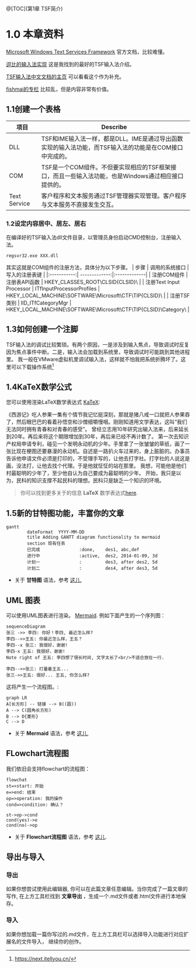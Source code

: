 @[TOC](第1章 TSF简介)
# 1.0 本章资料
[Microsoft Windows Text Services Framework](https://learn.microsoft.com/zh-cn/windows/win32/tsf/text-services-framework?redirectedfrom=MSDN)
官方文档，比较难懂。

[逗比的输入法实现](https://yangyuan.github.io/post/2015-01-08-zh-meow-ime/)
这是我找到的最好的TSF输入法介绍。

[TSF输入法中文文档的主页](http://wowoboke.com/tsf/)
可以看看这个作为补充。

[fishmai的专栏](https://blog.csdn.net/fishmai/category_6752029.html)
比较乱，但是内容非常有价值。

## 1.1创建一个表格

项目     | Describe
-------- | -----
DLL  | TSF和IME输入法一样，都是DLL。IME是通过导出函数实现的输入法功能，而TSF输入法的功能是在COM接口中完成的。
COM  | TSF是一个COM组件。不但要实现相应的TSF框架接口，而且一些输入法功能，也是Windows通过相应接口提供的。
Text Service  | 客户程序和文本服务通过TSF管理器实现管理。客户程序与文本服务不直接发生交互。

### 1.2设定内容居中、居左、居右
在编译好的TSF输入法dll文件目录，以管理员身份启动CMD控制台，注册输入法。
```
regsvr32.exe XXX.dll
```
其实这就是COM组件的注册方法，具体分为以下步骤。
| 步骤       | 调用的系统接口         | 写入的注册表键        |
|:-----------:| -------------:|:-------------|
| 注册COM组件 | 注册表API函数  | HKEY_CLASSES_ROOT\CLSID\{CLSID}\ | 
| 注册Text Input Processor | ITfInputProcessorProfiles  | HKEY_LOCAL_MACHINE\SOFTWARE\Microsoft\CTF\TIP\{CLSID}\ | 
| 注册TSF类别 | IID_ITfCategoryMgr  | HKEY_LOCAL_MACHINE\SOFTWARE\Microsoft\CTF\TIP\{CLSID}\Category\ | 

## 1.3如何创建一个注脚

TSF输入法的调试比较繁琐。有两个原因，一是涉及到输入焦点，导致调试时反复因为焦点事件中断。二是，输入法会加载到系统里，导致调试时可能跳到其他进程里。
我一般在VMware虚拟机里调试输入法，这样就不怕我把系统折腾坏了。这里可以下载操作系统[^1]

[^1]: https://next.itellyou.cn/

## 1.4KaTeX数学公式

您可以使用渲染LaTeX数学表达式 [KaTeX](https://khan.github.io/KaTeX/):

《西游记》吃人参果一集有个情节我记忆挺深刻，那就是猪八戒一口就把人参果吞了，然后眼巴巴的看着孙悟空和沙僧细嚼慢咽。刚刚知道用文学表达，这叫“我们无法同时拥有青春和对青春的感受”。
曾经立志用10年研究出输入法来，后来延长到20年。再后来将这个期限增加到30年，再后来已经不再计数了。
第一次去知识产权局申请专利，碰见一个发明永动机的少年。手里拿了一张皱皱的草纸，画了一张比现在梗图还要暴漫的永动机。自述是一路扒火车过来的，身上脏脏的。办事员告诉他申请文件必须是打印的，不受理手写的，让他去打字社。打字社的人说这是画，没法打，让他去找个代理。于是他就怔怔的站在那里。
我想，可能他是他们村最聪明的少年了，至少他自认为自己要成为最聪明的少年。
开始，我只是以为，民科的知识支撑不起民科的理想。民科只是缺乏一个知识的环境。

> 你可以找到更多关于的信息 **LaTeX** 数学表达式[here][1].

## 1.5新的甘特图功能，丰富你的文章

```mermaid
gantt
        dateFormat  YYYY-MM-DD
        title Adding GANTT diagram functionality to mermaid
        section 现有任务
        已完成               :done,    des1, abc,def
        进行中               :active,  des2, 2014-01-09, 3d
        计划一               :         des3, after des2, 5d
        计划二               :         des4, after des3, 5d
```
- 关于 **甘特图** 语法，参考 [这儿][2],

## UML 图表

可以使用UML图表进行渲染。 [Mermaid](https://mermaidjs.github.io/). 例如下面产生的一个序列图：

```mermaid
sequenceDiagram
张三 ->> 李四: 你好！李四, 最近怎么样?
李四-->>王五: 你最近怎么样，王五？
李四--x 张三: 我很好，谢谢!
李四-x 王五: 我很好，谢谢!
Note right of 王五: 李四想了很长时间, 文字太长了<br/>不适合放在一行.

李四-->>张三: 打量着王五...
张三->>王五: 很好... 王五, 你怎么样?
```

这将产生一个流程图。:

```mermaid
graph LR
A[长方形] -- 链接 --> B((圆))
A --> C(圆角长方形)
B --> D{菱形}
C --> D
```

- 关于 **Mermaid** 语法，参考 [这儿][3],

## FLowchart流程图

我们依旧会支持flowchart的流程图：
```mermaid
flowchat
st=>start: 开始
e=>end: 结束
op=>operation: 我的操作
cond=>condition: 确认？

st->op->cond
cond(yes)->e
cond(no)->op
```

- 关于 **Flowchart流程图** 语法，参考 [这儿][4].

## 导出与导入

###  导出
如果你想尝试使用此编辑器, 你可以在此篇文章任意编辑。当你完成了一篇文章的写作, 在上方工具栏找到 **文章导出** ，生成一个.md文件或者.html文件进行本地保存。

### 导入
如果你想加载一篇你写过的.md文件，在上方工具栏可以选择导入功能进行对应扩展名的文件导入，
继续你的创作。

 [1]: http://meta.math.stackexchange.com/questions/5020/mathjax-basic-tutorial-and-quick-reference
 [2]: https://mermaidjs.github.io/
 [3]: https://mermaidjs.github.io/
 [4]: http://adrai.github.io/flowchart.js/